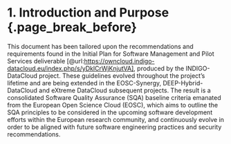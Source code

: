 # 1. Introduction and Purpose {.page_break_before}

This document has been tailored upon the recommendations and requirements found
in the Initial Plan for Software Management and Pilot Services deliverable
[@url:https://owncloud.indigo-datacloud.eu/index.php/s/yDklCrWjKnjutVA],
produced by the INDIGO-DataCloud project. These guidelines evolved throughout
the project’s lifetime and are being extended in the
EOSC-Synergy, DEEP-Hybrid-DataCloud and eXtreme DataCloud subsequent projects. The result is
a consolidated Software Quality Assurance (SQA) baseline criteria emanated
from the European Open Science Cloud (EOSC), which aims to outline the SQA
principles to be considered in the upcoming software development efforts within
the European research community, and continuously evolve in order to be aligned
with future software engineering practices and security recommendations.
